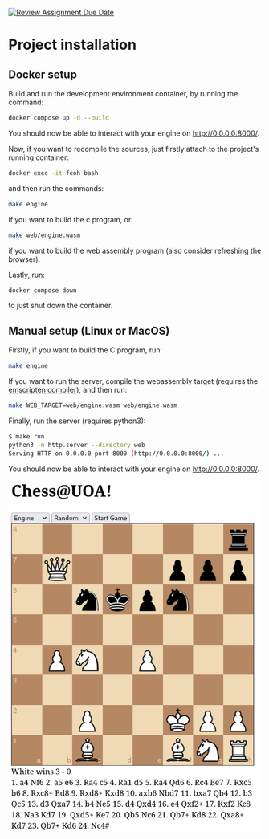 [![Review Assignment Due Date](https://classroom.github.com/assets/deadline-readme-button-22041afd0340ce965d47ae6ef1cefeee28c7c493a6346c4f15d667ab976d596c.svg)](https://classroom.github.com/a/KoToqcBN)

# Project installation

## Docker setup
Build and run the development environment container, by running the command:
```sh
docker compose up -d --build
```
You should now be able to interact with your engine on http://0.0.0.0:8000/.

Now, if you want to recompile the sources, just firstly attach to the project's
running container:
```sh
docker exec -it feoh bash
```
and then run the commands:
```sh
make engine
```
if you want to build the c program, or:
```sh
make web/engine.wasm
```
if you want to build the web assembly program (also consider refreshing the browser).

Lastly, run:
```sh
docker compose down
```
to just shut down the container.

## Manual setup (Linux or MacOS)

Firstly, if you want to build the C program, run:
```sh
make engine
```

If you want to run the server, compile the webassembly target (requires the [emscripten compiler](https://emscripten.org/docs/getting_started/downloads.html#sdk-download-and-install])), and then run:

```sh
make WEB_TARGET=web/engine.wasm web/engine.wasm
```

Finally, run the server (requires python3):

```sh
$ make run
python3 -m http.server --directory web
Serving HTTP on 0.0.0.0 port 8000 (http://0.0.0.0:8000/) ...
```

You should now be able to interact with your engine on http://0.0.0.0:8000/.

![Engine Screenshot](web/img/screenshot.png)
